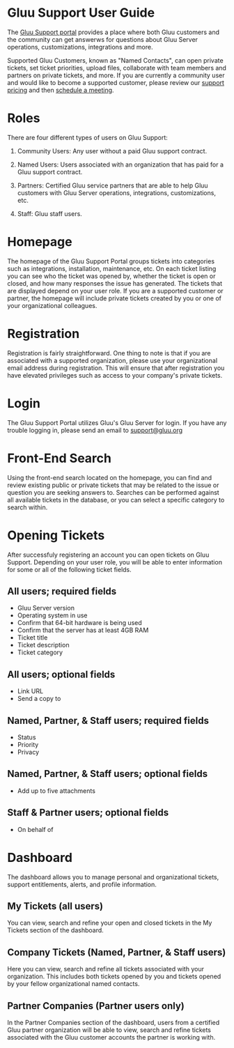 # Gluu Support User Guide
The [Gluu Support portal](https://support.gluu.org) provides a place where both Gluu customers and the community can get answerws for questions about Gluu Server operations, customizations, integrations and more. 

Supported Gluu Customers, known as "Named Contacts", can open private tickets, set ticket priorities, upload files, collaborate with team members and partners on private tickets, and more. If you are currently a community user and would like to become a supported customer, please review our [support pricing](http://gluu.org/pricing) and then [schedule a meeting](http://gluu.org/booking). 

# Roles
There are four different types of users on Gluu Support:   

1. Community Users: Any user without a paid Gluu support contract.     

2. Named Users: Users associated with an organization that has paid for a Gluu support contract.     

3. Partners: Certified Gluu service partners that are able to help Gluu customers with Gluu Server operations, integrations, customizations, etc.  

4. Staff: Gluu staff users.   

# Homepage
The homepage of the Gluu Support Portal groups tickets into categories such as integrations, installation, maintenance, etc. On each ticket listing you can see who the ticket was opened by, whether the ticket is open or closed, and how many responses the issue has generated. The tickets that are displayed depend on your user role. If you are a supported customer or partner, the homepage will include private tickets created by you or one of your organizational colleagues. 

# Registration
Registration is fairly straightforward. One thing to note is that if you are associated with a supported organization, please use your organizational email address during registration. This will ensure that after registration you have elevated privileges such as access to your company's private tickets. 

# Login 
The Gluu Support Portal utilizes Gluu's Gluu Server for login. If you have any trouble logging in, please send an email to [support@gluu.org](mailto:support@gluu.org)

# Front-End Search
Using the front-end search located on the homepage, you can find and review existing public or private tickets that may be related to the issue or question you are seeking answers to. Searches can be performed against all available tickets in the database, or you can select a specific category to search within. 

# Opening Tickets
After successfuly registering an account you can open tickets on Gluu Support. Depending on your user role, you will be able to enter information for some or all of the following ticket fields. 

## All users; required fields

- Gluu Server version
- Operating system in use
- Confirm that 64-bit hardware is being used
- Confirm that the server has at least 4GB RAM
- Ticket title
- Ticket description
- Ticket category

## All users; optional fields

- Link URL   
- Send a copy to  

## Named, Partner, & Staff users; required fields

- Status  
- Priority  
- Privacy  

## Named, Partner, & Staff users; optional fields

- Add up to five attachments 

## Staff & Partner users; optional fields

- On behalf of  

# Dashboard

The dashboard allows you to manage personal and organizational tickets, support entitlements, alerts, and profile information. 

## My Tickets (all users)

You can view, search and refine your open and closed tickets in the My Tickets section of the dashboard. 

## Company Tickets (Named, Partner, & Staff users)

Here you can view, search and refine all tickets associated with your organization. This includes both tickets opened by you and tickets opened by your fellow organizational named contacts.  

## Partner Companies (Partner users only)

In the Partner Companies section of the dashboard, users from a certified Gluu partner organization will be able to view, search and refine tickets associated with the Gluu customer accounts the partner is working with. 
